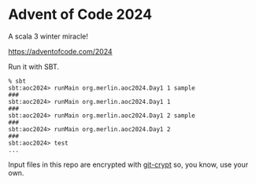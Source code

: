 # Advent of Code 2024

A scala 3 winter miracle!

https://adventofcode.com/2024

Run it with SBT.

```shell
% sbt
sbt:aoc2024> runMain org.merlin.aoc2024.Day1 1 sample
###
sbt:aoc2024> runMain org.merlin.aoc2024.Day1 1
###
sbt:aoc2024> runMain org.merlin.aoc2024.Day1 2 sample
###
sbt:aoc2024> runMain org.merlin.aoc2024.Day1 2
###
sbt:aoc2024> test
...
```

Input files in this repo are encrypted with [git-crypt](https://www.agwa.name/projects/git-crypt/) so, you know, use your own.
